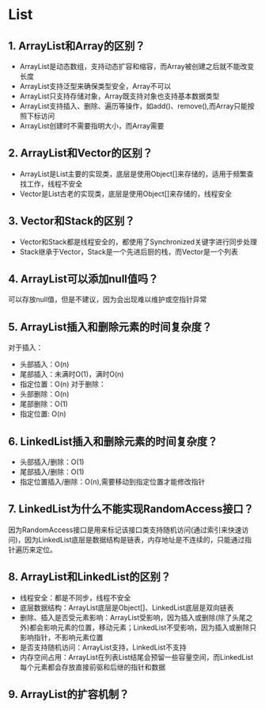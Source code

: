 # List

## 1. ArrayList和Array的区别？
- ArrayList是动态数组，支持动态扩容和缩容，而Array被创建之后就不能改变长度
- ArrayList支持泛型来确保类型安全，Array不可以
- ArrayList只支持存储对象，Array既支持对象也支持基本数据类型
- ArrayList支持插入、删除、遍历等操作，如add()、remove(),而Array只能按照下标访问
- ArrayList创建时不需要指明大小，而Array需要

## 2. ArrayList和Vector的区别？
- ArrayList是List主要的实现类，底层是使用Object[]来存储的，适用于频繁查找工作，线程不安全
- Vector是List古老的实现类，底层是使用Object[]来存储的，线程安全

## 3. Vector和Stack的区别？
- Vector和Stack都是线程安全的，都使用了Synchronized关键字进行同步处理
- Stack继承于Vector，Stack是一个先进后厨的栈，而Vector是一个列表

## 4. ArrayList可以添加null值吗？
可以存放null值，但是不建议，因为会出现难以维护或空指针异常

## 5. ArrayList插入和删除元素的时间复杂度？
对于插入：
- 头部插入：O(n)
- 尾部插入：未满时O(1)，满时O(n)
- 指定位置：O(n)
对于删除：
- 头部删除：O(n)
- 尾部删除：O(1)
- 指定位置: O(n)

## 6. LinkedList插入和删除元素的时间复杂度？
- 头部插入/删除：O(1)
- 尾部插入/删除：O(1)
- 指定位置插入/删除：O(n),需要移动到指定位置才能修改指针


## 7. LinkedList为什么不能实现RandomAccess接口？
因为RandomAccess接口是用来标记该接口类支持随机访问(通过索引来快速访问)，因为LinkedList底层是数据结构是链表，内存地址是不连续的，只能通过指针遍历来定位。

## 8. ArrayList和LinkedList的区别？
- 线程安全：都是不同步，线程不安全
- 底层数据结构：ArrayList底层是Object[]、LinkedList底层是双向链表
- 删除、插入是否受元素影响：ArrayList受影响，因为插入或删除(除了头尾之外)都会影响元素的位置，移动元素；LinkedList不受影响，因为插入或删除只影响指针，不影响元素位置
- 是否支持随机访问：ArrayList支持，LinkedList不支持
- 内存空间占用：ArrayList在列表List结尾会预留一些容量空间，而LinkedList每个元素都会存放直接前驱和后继的指针和数据

## 9. ArrayList的扩容机制？
